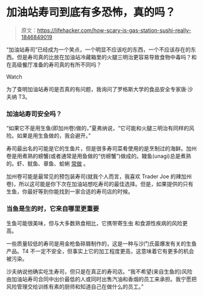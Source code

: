 # 加油站寿司到底有多恐怖，真的吗？

> 原文：<https://lifehacker.com/how-scary-is-gas-station-sushi-really-1846849019>

“加油站寿司”已经成为一个笑点，一个明显不应该吃的东西，一个不应该存在的东西。但是寿司真的比放在加油站冷藏箱里的火腿三明治更容易导致食物中毒吗？和在高级餐厅准备的寿司真的有所不同吗？

Watch

为了查明加油站寿司是否真的有问题，我询问了罗格斯大学的食品安全专家唐·沙夫纳 T3。

### 加油站寿司安全吗？

“如果它不是用生鱼(即加州卷)做的，”夏弗纳说，“它可能和火腿三明治有同样的风险。如果是用生鱼做的，我会避开。”

寿司最出名的可能是它的生鱼片，但是很多寿司菜肴使用的是烹制过的海鲜。加州卷是用煮熟的螃蟹(或者通常是用鱼做的“仿螃蟹”)做成的。鳗鱼(unagi)总是煮熟的。虾、鱿鱼、章鱼、蛤蜊 [常做](https://www.sushifaq.com/sushi-sashimi-info/sushi-for-beginners/) 。

加州卷可能是最常见的预包装寿司(就我个人而言，我喜欢 Trader Joe 的辣加州卷)，所以这可能是你下次在加油站想吃寿司的最佳选择。但是，如果提供的只有生鱼，你最好等到你能找到一家合适的寿司店的时候。

### 当鱼是生的时，它来自哪里更重要

生鱼可能很美味，但与大多数熟食相比，它携带寄生虫 和食源性疾病的风险更高。

一些质量较低的寿司是用金枪鱼碎屑制作的，这是一种与沙门氏菌爆发有关的生鱼产品。T4 不一定不安全，但事实上它的加工程度更高，这意味着它有更多的机会被污染。

沙夫纳说他确实吃生寿司，但只是在真正的寿司店。“我不希望(来自生鱼的)风险由加油站寿司合同中出价最低的人或同时出售汽油和香烟的员工来承担。我宁愿把风险管理交给训练有素的厨师和知道自己在做什么的员工。”